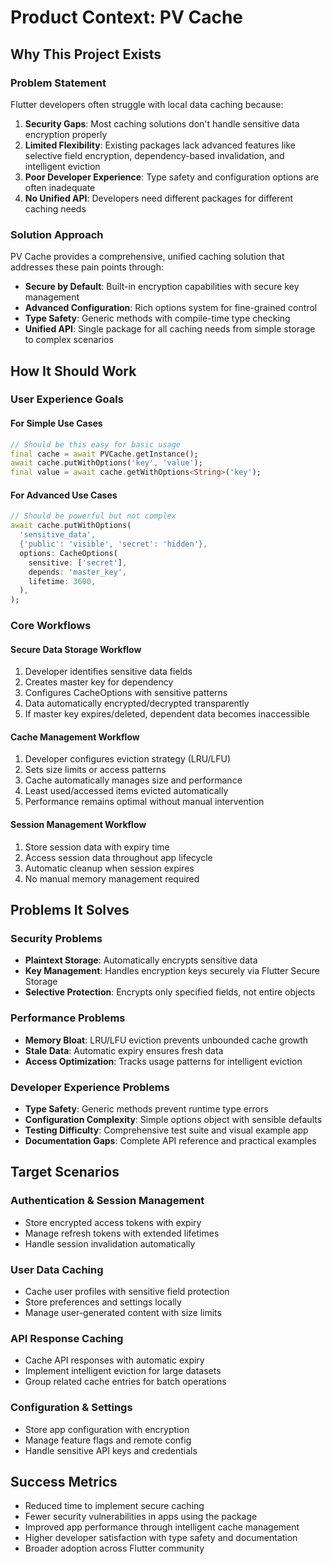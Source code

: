 # Product Context: PV Cache

## Why This Project Exists

### Problem Statement
Flutter developers often struggle with local data caching because:
1. **Security Gaps**: Most caching solutions don't handle sensitive data encryption properly
2. **Limited Flexibility**: Existing packages lack advanced features like selective field encryption, dependency-based invalidation, and intelligent eviction
3. **Poor Developer Experience**: Type safety and configuration options are often inadequate
4. **No Unified API**: Developers need different packages for different caching needs

### Solution Approach
PV Cache provides a comprehensive, unified caching solution that addresses these pain points through:
- **Secure by Default**: Built-in encryption capabilities with secure key management
- **Advanced Configuration**: Rich options system for fine-grained control
- **Type Safety**: Generic methods with compile-time type checking
- **Unified API**: Single package for all caching needs from simple storage to complex scenarios

## How It Should Work

### User Experience Goals

#### For Simple Use Cases
```dart
// Should be this easy for basic usage
final cache = await PVCache.getInstance();
await cache.putWithOptions('key', 'value');
final value = await cache.getWithOptions<String>('key');
```

#### For Advanced Use Cases
```dart
// Should be powerful but not complex
await cache.putWithOptions(
  'sensitive_data',
  {'public': 'visible', 'secret': 'hidden'},
  options: CacheOptions(
    sensitive: ['secret'],
    depends: 'master_key',
    lifetime: 3600,
  ),
);
```

### Core Workflows

#### Secure Data Storage Workflow
1. Developer identifies sensitive data fields
2. Creates master key for dependency
3. Configures CacheOptions with sensitive patterns
4. Data automatically encrypted/decrypted transparently
5. If master key expires/deleted, dependent data becomes inaccessible

#### Cache Management Workflow
1. Developer configures eviction strategy (LRU/LFU)
2. Sets size limits or access patterns
3. Cache automatically manages size and performance
4. Least used/accessed items evicted automatically
5. Performance remains optimal without manual intervention

#### Session Management Workflow
1. Store session data with expiry time
2. Access session data throughout app lifecycle
3. Automatic cleanup when session expires
4. No manual memory management required

## Problems It Solves

### Security Problems
- **Plaintext Storage**: Automatically encrypts sensitive data
- **Key Management**: Handles encryption keys securely via Flutter Secure Storage
- **Selective Protection**: Encrypts only specified fields, not entire objects

### Performance Problems
- **Memory Bloat**: LRU/LFU eviction prevents unbounded cache growth
- **Stale Data**: Automatic expiry ensures fresh data
- **Access Optimization**: Tracks usage patterns for intelligent eviction

### Developer Experience Problems
- **Type Safety**: Generic methods prevent runtime type errors
- **Configuration Complexity**: Simple options object with sensible defaults
- **Testing Difficulty**: Comprehensive test suite and visual example app
- **Documentation Gaps**: Complete API reference and practical examples

## Target Scenarios

### Authentication & Session Management
- Store encrypted access tokens with expiry
- Manage refresh tokens with extended lifetimes
- Handle session invalidation automatically

### User Data Caching
- Cache user profiles with sensitive field protection
- Store preferences and settings locally
- Manage user-generated content with size limits

### API Response Caching
- Cache API responses with automatic expiry
- Implement intelligent eviction for large datasets
- Group related cache entries for batch operations

### Configuration & Settings
- Store app configuration with encryption
- Manage feature flags and remote config
- Handle sensitive API keys and credentials

## Success Metrics
- Reduced time to implement secure caching
- Fewer security vulnerabilities in apps using the package
- Improved app performance through intelligent cache management
- Higher developer satisfaction with type safety and documentation
- Broader adoption across Flutter community
